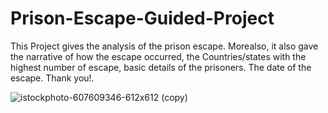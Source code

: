 # Prison-Escape-Guided-Project
This Project gives the analysis of the prison escape.
Morealso, it also gave the narrative of how the escape occurred,
the Countries/states with the highest number of escape,
basic details of the prisoners.
The date of the escape.
Thank you!.

![istockphoto-607609346-612x612 (copy)](https://user-images.githubusercontent.com/110699580/190902162-d859a785-4fac-45c3-8cab-62a051abce63.png)

